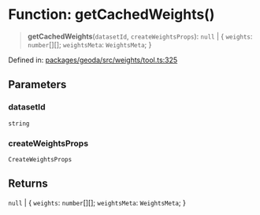 # Function: getCachedWeights()

> **getCachedWeights**(`datasetId`, `createWeightsProps`): `null` \| \{ `weights`: `number`[][]; `weightsMeta`: `WeightsMeta`; \}

Defined in: [packages/geoda/src/weights/tool.ts:325](https://github.com/GeoDaCenter/openassistant/blob/2c7e2a603db0fcbd6603996e5ea15006191c5f7f/packages/geoda/src/weights/tool.ts#L325)

## Parameters

### datasetId

`string`

### createWeightsProps

`CreateWeightsProps`

## Returns

`null` \| \{ `weights`: `number`[][]; `weightsMeta`: `WeightsMeta`; \}

